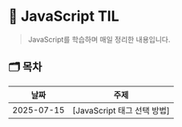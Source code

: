 # 📂 JavaScript TIL

> JavaScript를 학습하며 매일 정리한 내용입니다.

## 🗂️ 목차

| 날짜 | 주제 |
|------|------|
| 2025-07-15 | [JavaScript 태그 선택 방법]
